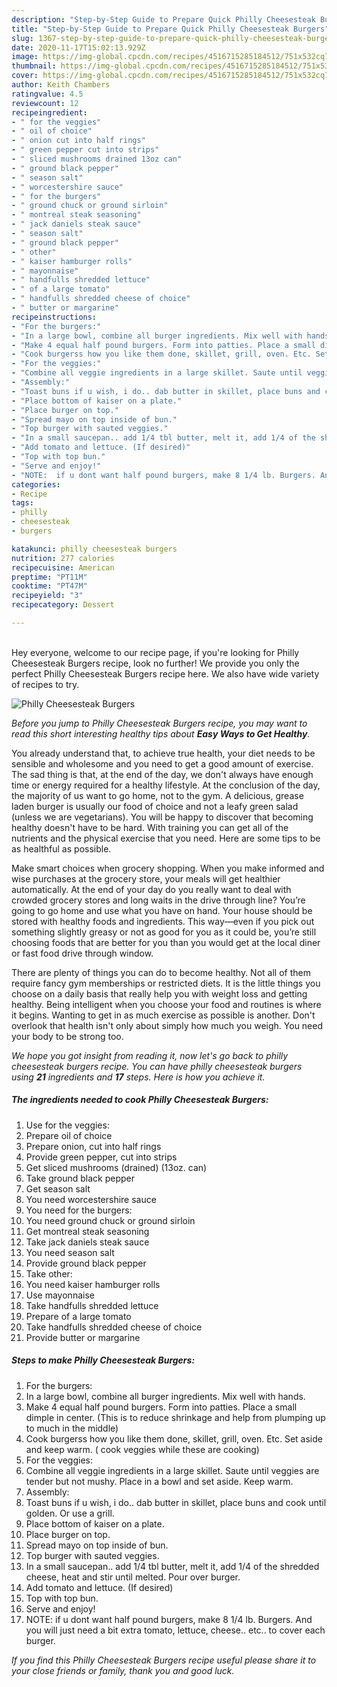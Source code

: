 ```yaml
---
description: "Step-by-Step Guide to Prepare Quick Philly Cheesesteak Burgers"
title: "Step-by-Step Guide to Prepare Quick Philly Cheesesteak Burgers"
slug: 1367-step-by-step-guide-to-prepare-quick-philly-cheesesteak-burgers
date: 2020-11-17T15:02:13.929Z
image: https://img-global.cpcdn.com/recipes/4516715285184512/751x532cq70/philly-cheesesteak-burgers-recipe-main-photo.jpg
thumbnail: https://img-global.cpcdn.com/recipes/4516715285184512/751x532cq70/philly-cheesesteak-burgers-recipe-main-photo.jpg
cover: https://img-global.cpcdn.com/recipes/4516715285184512/751x532cq70/philly-cheesesteak-burgers-recipe-main-photo.jpg
author: Keith Chambers
ratingvalue: 4.5
reviewcount: 12
recipeingredient:
- " for the veggies"
- " oil of choice"
- " onion cut into half rings"
- " green pepper cut into strips"
- " sliced mushrooms drained 13oz can"
- " ground black pepper"
- " season salt"
- " worcestershire sauce"
- " for the burgers"
- " ground chuck or ground sirloin"
- " montreal steak seasoning"
- " jack daniels steak sauce"
- " season salt"
- " ground black pepper"
- " other"
- " kaiser hamburger rolls"
- " mayonnaise"
- " handfulls shredded lettuce"
- " of a large tomato"
- " handfulls shredded cheese of choice"
- " butter or margarine"
recipeinstructions:
- "For the burgers:"
- "In a large bowl, combine all burger ingredients. Mix well with hands."
- "Make 4 equal half pound burgers. Form into patties. Place a small dimple in center. (This is to reduce shrinkage and help from plumping up to much in the middle)"
- "Cook burgerss how you like them done, skillet, grill, oven. Etc. Set aside and keep warm. ( cook veggies while these are cooking)"
- "For the veggies:"
- "Combine all veggie ingredients in a large skillet. Saute until veggies are tender but not mushy. Place in a bowl and set aside. Keep warm."
- "Assembly:"
- "Toast buns if u wish, i do.. dab butter in skillet, place buns and cook until golden. Or use a grill."
- "Place bottom of kaiser on a plate."
- "Place burger on top."
- "Spread mayo on top inside of bun."
- "Top burger with sauted veggies."
- "In a small saucepan.. add 1/4 tbl butter, melt it, add 1/4 of the shredded cheese, heat and stir until melted. Pour over burger."
- "Add tomato and lettuce. (If desired)"
- "Top with top bun."
- "Serve and enjoy!"
- "NOTE:  if u dont want half pound burgers, make 8 1/4 lb. Burgers. And you will just need a bit extra tomato, lettuce, cheese.. etc.. to cover each burger."
categories:
- Recipe
tags:
- philly
- cheesesteak
- burgers

katakunci: philly cheesesteak burgers 
nutrition: 277 calories
recipecuisine: American
preptime: "PT11M"
cooktime: "PT47M"
recipeyield: "3"
recipecategory: Dessert

---
```

<br>
Hey everyone, welcome to our recipe page, if you're looking for Philly Cheesesteak Burgers recipe, look no further! We provide you only the perfect Philly Cheesesteak Burgers recipe here. We also have wide variety of recipes to try.
<br>


![Philly Cheesesteak Burgers](https://img-global.cpcdn.com/recipes/4516715285184512/751x532cq70/philly-cheesesteak-burgers-recipe-main-photo.jpg)

<i>Before you jump to Philly Cheesesteak Burgers recipe, you may want to read this short interesting healthy tips about <strong>Easy Ways to Get Healthy</strong>.</i>

You already understand that, to achieve true health, your diet needs to be sensible and wholesome and you need to get a good amount of exercise. The sad thing is that, at the end of the day, we don't always have enough time or energy required for a healthy lifestyle. At the conclusion of the day, the majority of us want to go home, not to the gym. A delicious, grease laden burger is usually our food of choice and not a leafy green salad (unless we are vegetarians). You will be happy to discover that becoming healthy doesn't have to be hard. With training you can get all of the nutrients and the physical exercise that you need. Here are some tips to be as healthful as possible.

Make smart choices when grocery shopping. When you make informed and wise purchases at the grocery store, your meals will get healthier automatically. At the end of your day do you really want to deal with crowded grocery stores and long waits in the drive through line? You’re going to go home and use what you have on hand. Your house should be stored with healthy foods and ingredients. This way—even if you pick out something slightly greasy or not as good for you as it could be, you’re still choosing foods that are better for you than you would get at the local diner or fast food drive through window.

There are plenty of things you can do to become healthy. Not all of them require fancy gym memberships or restricted diets. It is the little things you choose on a daily basis that really help you with weight loss and getting healthy. Being intelligent when you choose your food and routines is where it begins. Wanting to get in as much exercise as possible is another. Don't overlook that health isn't only about simply how much you weigh. You need your body to be strong too. 


<i>We hope you got insight from reading it, now let's go back to philly cheesesteak burgers recipe. You can have philly cheesesteak burgers using <strong>21</strong> ingredients and <strong>17</strong> steps. Here is how you achieve it.
</i>

##### The ingredients needed to cook Philly Cheesesteak Burgers:

1. Use  for the veggies:
1. Prepare  oil of choice
1. Prepare  onion, cut into half rings
1. Provide  green pepper, cut into strips
1. Get  sliced mushrooms (drained) (13oz. can)
1. Take  ground black pepper
1. Get  season salt
1. You need  worcestershire sauce
1. You need  for the burgers:
1. You need  ground chuck or ground sirloin
1. Get  montreal steak seasoning
1. Take  jack daniels steak sauce
1. You need  season salt
1. Provide  ground black pepper
1. Take  other:
1. You need  kaiser hamburger rolls
1. Use  mayonnaise
1. Take  handfulls shredded lettuce
1. Prepare  of a large tomato
1. Take  handfulls shredded cheese of choice
1. Provide  butter or margarine


##### Steps to make Philly Cheesesteak Burgers:

1. For the burgers:
1. In a large bowl, combine all burger ingredients. Mix well with hands.
1. Make 4 equal half pound burgers. Form into patties. Place a small dimple in center. (This is to reduce shrinkage and help from plumping up to much in the middle)
1. Cook burgerss how you like them done, skillet, grill, oven. Etc. Set aside and keep warm. ( cook veggies while these are cooking)
1. For the veggies:
1. Combine all veggie ingredients in a large skillet. Saute until veggies are tender but not mushy. Place in a bowl and set aside. Keep warm.
1. Assembly:
1. Toast buns if u wish, i do.. dab butter in skillet, place buns and cook until golden. Or use a grill.
1. Place bottom of kaiser on a plate.
1. Place burger on top.
1. Spread mayo on top inside of bun.
1. Top burger with sauted veggies.
1. In a small saucepan.. add 1/4 tbl butter, melt it, add 1/4 of the shredded cheese, heat and stir until melted. Pour over burger.
1. Add tomato and lettuce. (If desired)
1. Top with top bun.
1. Serve and enjoy!
1. NOTE:  if u dont want half pound burgers, make 8 1/4 lb. Burgers. And you will just need a bit extra tomato, lettuce, cheese.. etc.. to cover each burger.


<i>If you find this Philly Cheesesteak Burgers recipe useful please share it to your close friends or family, thank you and good luck.</i>
